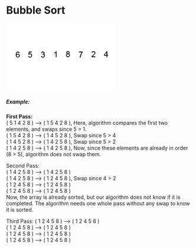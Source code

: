# Bubble Sort

![bubble-sort](https://github.com/mohit2708/Algorithms/blob/Sorting-Algorthims/img/Bubble-sort.gif)

##### Example:
__First Pass:__<br>
( 5 1 4 2 8 ) –> ( 1 5 4 2 8 ), Here, algorithm compares the first two elements, and swaps since 5 > 1.<br>
( 1 5 4 2 8 ) –>  ( 1 4 5 2 8 ), Swap since 5 > 4<br>
( 1 4 5 2 8 ) –>  ( 1 4 2 5 8 ), Swap since 5 > 2<br>
( 1 4 2 5 8 ) –> ( 1 4 2 5 8 ), Now, since these elements are already in order (8 > 5), algorithm does not swap them.<br>

Second Pass:<br>
( 1 4 2 5 8 ) –> ( 1 4 2 5 8 )<br>
( 1 4 2 5 8 ) –> ( 1 2 4 5 8 ), Swap since 4 > 2<br>
( 1 2 4 5 8 ) –> ( 1 2 4 5 8 )<br>
( 1 2 4 5 8 ) –>  ( 1 2 4 5 8 )<br>
Now, the array is already sorted, but our algorithm does not know if it is completed. The algorithm needs one whole pass without any swap to know it is sorted.<br>

Third Pass:
( 1 2 4 5 8 ) –> ( 1 2 4 5 8 )<br>
( 1 2 4 5 8 ) –> ( 1 2 4 5 8 )<br>
( 1 2 4 5 8 ) –> ( 1 2 4 5 8 )<br>
( 1 2 4 5 8 ) –> ( 1 2 4 5 8 )<br>
